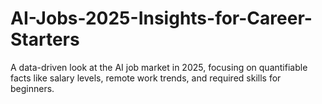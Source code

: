 # AI-Jobs-2025-Insights-for-Career-Starters
A data-driven look at the AI job market in 2025, focusing on quantifiable facts like salary levels, remote work trends, and required skills for beginners.
